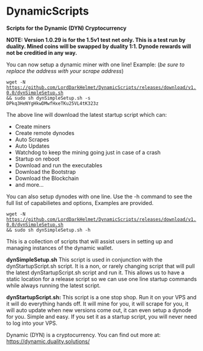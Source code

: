 # DynamicScripts
<b>Scripts for the Dynamic (DYN) Cryptocurrency</b>

<b> NOTE: Version 1.0.29 is for the 1.5v1 test net only. This is a test run by duality. Mined coins will be swapped by duality 1:1. Dynode rewards will not be creditied in any way. </b>

You can now setup a dynamic miner with one line! Example: (<i>be sure to replace the address with your scrape address</i>)

<code>wget -N https://github.com/LordDarkHelmet/DynamicScripts/releases/download/v1.0.0/dynSimpleSetup.sh && sudo sh dynSimpleSetup.sh -s DPkq3HeNYgHkwDMwfHxeTKu25VL4tK323z</code>

The above line will download the latest startup script which can: 
 * Create miners
 * Create remote dynodes
 * Auto Scrapes
 * Auto Updates
 * Watchdog to keep the mining going just in case of a crash
 * Startup on reboot
 * Download and run the executables
 * Download the Bootstrap
 * Download the Blockchain
 * and more...
 
 You can also setup dynodes with one line. Use the -h command to see the full list of capabilietes and options, Examples are provided.  
 
 <code>wget -N https://github.com/LordDarkHelmet/DynamicScripts/releases/download/v1.0.0/dynSimpleSetup.sh && sudo sh dynSimpleSetup.sh -h</code>
 

This is a collection of scripts that will assist users in setting up and managing instances of the dynamic wallet.

<b>dynSimpleSetup.sh</b>
This script is used in conjunction with the dynStartupScript.sh script. It is a non, or rarely changing script that will pull the latest dynStartupScript.sh script and run it. This allows us to have a static location for a release script so we can use one line startup commands while always running the latest script. 

<b>dynStartupScript.sh:</b>
This script is a one stop shop. Run it on your VPS and it will do everything hands off. It will mine for you, it will scrape for you, it will auto update when new versions come out, it can even setup a dynode for you. Simple and easy. If you set it as a startup script, you will never need to log into your VPS.


Dynamic (DYN) is a cryptocurrency. You can find out more at:
https://dynamic.duality.solutions/
